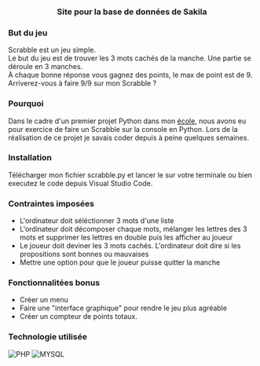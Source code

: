 ### <p align="center">Site pour la base de données de Sakila</p>



### But du jeu 
Scrabble est un jeu simple.  <br>
Le but du jeu est de trouver les 3 mots cachés de la manche. Une partie se déroule en 3 manches. <br>
À chaque bonne réponse vous gagnez des points, le max de point est de 9.<br>
Arriverez-vous à faire 9/9 sur mon Scrabble ? <br>

### Pourquoi 
Dans le cadre d'un premier projet Python dans mon [école](https://www.hetic.net/), nous avons eu pour exercice de faire un Scrabble sur la console en Python. Lors de la réalisation de ce projet je savais coder depuis à peine quelques semaines.<br>

### Installation
Télécharger mon fichier scrabble.py et lancer le sur votre terminale ou bien executez le code depuis Visual Studio Code.

### Contraintes imposées
- L'ordinateur doit séléctionner 3 mots d'une liste
- L'ordinateur doit décomposer chaque mots, mélanger les lettres des 3 mots et supprimer les lettres en double puis les afficher au joueur
- Le joueur doit deviner les 3 mots cachés. L'ordinateur doit dire si les propositions sont bonnes ou mauvaises
- Mettre une option pour que le joueur puisse quitter la manche <br>

### Fonctionnalitées bonus 
- Créer un menu <br>
- Faire une "interface graphique" pour rendre le jeu plus agréable <br>
- Créer un compteur de points totaux.<br>

### Technologie utilisée

![PHP](https://camo.githubusercontent.com/b7e290d2aeff9829bba45e897265ceebd34b25f6f7efba4b08e1b23cfe0815e7/68747470733a2f2f696d672e736869656c64732e696f2f62616467652f7068702d2532333737374242342e7376673f7374796c653d666f722d7468652d6261646765266c6f676f3d706870266c6f676f436f6c6f723d7768697465)
![MYSQL](https://camo.githubusercontent.com/918fce8d50581bd97b7133e677a78ed2cad14f970522f219daaeb6d1c81060e1/68747470733a2f2f696d672e736869656c64732e696f2f62616467652f6d7973716c2d2532333030662e7376673f7374796c653d666f722d7468652d6261646765266c6f676f3d6d7973716c266c6f676f436f6c6f723d7768697465)
